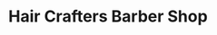---
title: "Hair Crafters Barber Shop"
url: /new-york/hair-crafters-barber-shop/
shop: hairdresser
---
